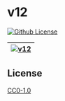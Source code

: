 # v12

[![Github License](https://img.shields.io/github/license/setetres/v12.svg?v=10)](https://github.com/setetres/v12/blob/master/LICENSE)

| [![v12](https://setetres.s3.amazonaws.com/setetres.st/img/share-v12.png?v=2&raw=true)](http://setetres.st) |
| ----------------------------------------------------------------------------------------------------------- |

License
-------

[CC0-1.0]

[http://setetres.st]: http://setetres.st
[CC0-1.0]: http://creativecommons.org/licenses/cc0/1.0
